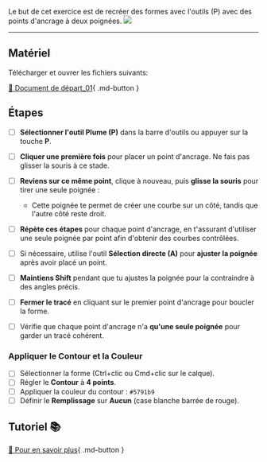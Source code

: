 <style>.md-footer{display:none;}</style>

Le but de cet exercice est de recréer des formes avec l'outils (P) avec des points d'ancrage à deux poignées. 
![](../assets/image/14_vecteur_une_poignee.png)
***

## Matériel

Télécharger et ouvrer les fichiers suivants:

[📁 Document de départ_01](../assets/image/14_vecteur_une_poignee.jpg){ .md-button }   <br>   


## Étapes

- [ ] **Sélectionner l'outil Plume (P)** dans la barre d'outils ou appuyer sur la touche **P**.
- [ ] **Cliquer une première fois** pour placer un point d'ancrage. Ne fais pas glisser la souris à ce stade.
- [ ] **Reviens sur ce même point**, clique à nouveau, puis **glisse la souris** pour tirer une seule poignée :
  - Cette poignée te permet de créer une courbe sur un côté, tandis que l'autre côté reste droit.
- [ ] **Répète ces étapes** pour chaque point d'ancrage, en t'assurant d'utiliser une seule poignée par point afin d'obtenir des courbes contrôlées.
- [ ] Si nécessaire, utilise l'outil **Sélection directe (A)** pour **ajuster la poignée** après avoir placé un point.
- [ ] **Maintiens Shift** pendant que tu ajustes la poignée pour la contraindre à des angles précis.
- [ ] **Fermer le tracé** en cliquant sur le premier point d'ancrage pour boucler la forme.
- [ ] Vérifie que chaque point d'ancrage n'a **qu'une seule poignée** pour garder un tracé cohérent.


### Appliquer le Contour et la Couleur
- [ ] Sélectionner la forme (Ctrl+clic ou Cmd+clic sur le calque).
- [ ] Régler le **Contour** à **4 points**.
- [ ] Appliquer la couleur du contour : `#5791b9` 
- [ ] Définir le **Remplissage** sur **Aucun** (case blanche barrée de rouge).

## Tutoriel 📚

[📖 Pour en savoir plus](https://cmontmorency365-my.sharepoint.com/:v:/g/personal/flpilote_cmontmorency_qc_ca/Eb65s1th8U9FoGBpmu9yTToB_45yfkIM7UVjm99n67PRDg?nav=eyJyZWZlcnJhbEluZm8iOnsicmVmZXJyYWxBcHAiOiJPbmVEcml2ZUZvckJ1c2luZXNzIiwicmVmZXJyYWxBcHBQbGF0Zm9ybSI6IldlYiIsInJlZmVycmFsTW9kZSI6InZpZXciLCJyZWZlcnJhbFZpZXciOiJNeUZpbGVzTGlua0NvcHkifX0&e=Sa7Htd){ .md-button }   <br>
